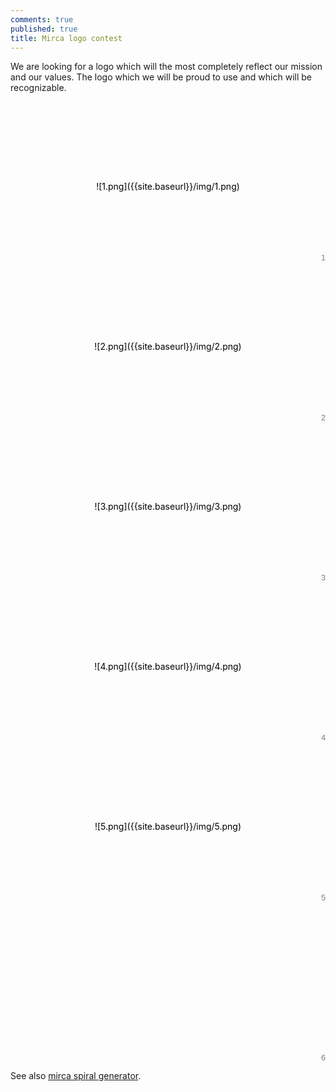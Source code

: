 ```yaml
---
comments: true
published: true
title: Mirca logo contest
---
```

We are looking for a logo which will the most completely reflect our mission and our values. The logo which we will be proud to use and which will be recognizable.

<style>
.loggos {
    display: -webkit-box;
    display: -webkit-flex;
    display: -ms-flexbox;
    display: flex;
    -webkit-flex-flow: row wrap;
    -ms-flex-flow: row wrap;
    flex-flow: row wrap;
    counter-reset: loggo;
}
.loggo {
	z-index: 1;
	position: relative;
	-webkit-box-flex: 1;
	-webkit-flex: 1 0 17rem;
	    -ms-flex: 1 0 17rem;
	        flex: 1 0 17rem;
	line-height: 17rem;
    text-align: center;
	height: 16rem;
	text-decoration: none;
	color: black;
}
.loggo:after {
    counter-increment: loggo;
    content: counter(loggo);
    font-size: .8rem;
    position: absolute;
    bottom: 0;
    right: 0;
    line-height: 1;
    opacity: .5;
    font-family: "PT Sans", sans-serif;
}
.loggo img {
	max-height: 7rem;
    max-width: 13rem;
    vertical-align: middle;
}
.loggo p {
    margin: 0;
}
</style>

<section class="loggos">
<div id="loggo-1" class="loggo">![1.png]({{site.baseurl}}/img/1.png)
</div>
<div id="loggo-2" class="loggo">![2.png]({{site.baseurl}}/img/2.png)
</div>
<div id="loggo-3" class="loggo">![3.png]({{site.baseurl}}/img/3.png)
</div>
<div id="loggo-4" class="loggo">![4.png]({{site.baseurl}}/img/4.png)
</div>
<div id="loggo-5" class="loggo">![5.png]({{site.baseurl}}/img/5.png)
</div>
<div id="loggo-6" class="loggo"></div>
</section>

See also [mirca spiral generator](/logo).
